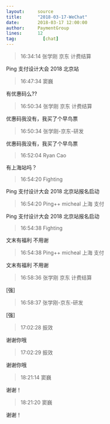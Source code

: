 ```yaml
---
layout:     source 
title:      "2018-03-17-WeChat"
date:       2018-03-17 12:00:00
author:     PaymentGroup
lines:      12 
tag:		  [chat]
---
```

> 16:34:14  张学刚 京东 计费结算   
   
Ping   支付设计大会 2018 北京站  
   
> 16:47:34  窦巍  
   
有优惠码么??  
   
> 16:50:34  张学刚 京东 计费结算   
   
优惠码我没有，我买了个早鸟票  
   
> 16:50:34  张学刚-京东-研发  
   
优惠码我没有，我买了个早鸟票  
   
> 16:52:04  Ryan Cao  
   
有上海站吗？  
   
> 16:54:20  Fighting  
   
Ping   支付设计大会 2018 北京站报名启动  
   
> 16:54:20  Ping++ micheal 上海 支付   
   
Ping   支付设计大会 2018 北京站报名启动  
   
> 16:54:38  Fighting  
   
文末有福利 不用谢  
   
> 16:54:38  Ping++ micheal 上海 支付   
   
文末有福利 不用谢  
   
> 16:58:36  张学刚 京东 计费结算   
   
[强]  
   
> 16:58:37  张学刚-京东-研发  
   
[强]  
   
> 17:02:28  振效  
   
谢谢你哦  
   
> 17:02:29  振效  
   
谢谢你哦  
   
> 18:21:14  窦巍  
   
谢谢！  
   
> 18:21:20  窦巍  
   
谢谢！  
   

